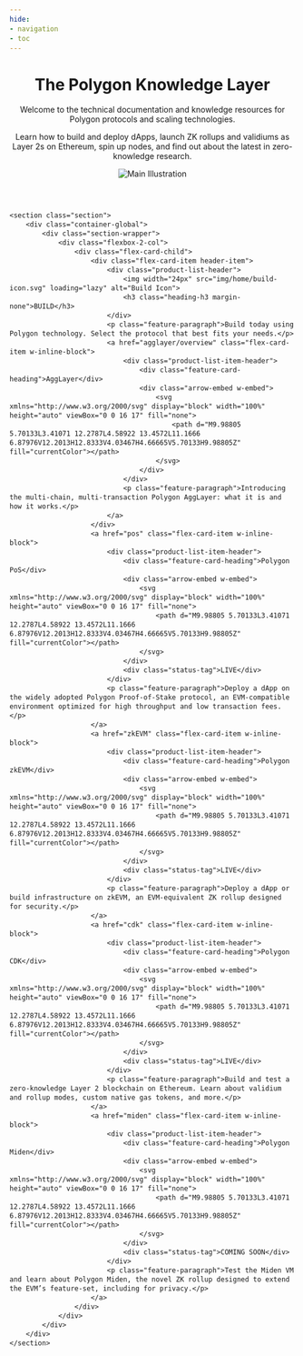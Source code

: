 ```yaml
---
hide:
- navigation
- toc
---
```


<style>
.md-content__button.md-icon {
    display: none;
}

.hero-content-flex {
    bottom: 5px;
}
</style>

<div class="main">
    <header class="section">
        <div class="container-global">
            <div class="section-wrapper">
                <div class="hero-content-flex">
                    <div class="hero-left">
                        <h1 class="hero-heading">The Polygon Knowledge Layer</h1>
                        <p class="hero-subtext">Welcome to the technical documentation and knowledge resources for Polygon protocols and scaling technologies.</p>
                        <p class="hero-subtext">Learn how to build and deploy dApps, launch ZK rollups and validiums as Layer 2s on Ethereum, spin up nodes, and find out about the latest in zero-knowledge research.</p>
                    </div>
                    <div class="hero-right">
                        <img src="img/home/main-img.svg" loading="lazy" alt="Main Illustration" class="hero-image">
                    </div>
                </div>
            </div>
        </div>
    </header>

    <section class="section">
        <div class="container-global">
            <div class="section-wrapper">
                <div class="flexbox-2-col">
                    <div class="flex-card-child">
                        <div class="flex-card-item header-item">
                            <div class="product-list-header">
                                <img width="24px" src="img/home/build-icon.svg" loading="lazy" alt="Build Icon">
                                <h3 class="heading-h3 margin-none">BUILD</h3>
                            </div>
                            <p class="feature-paragraph">Build today using Polygon technology. Select the protocol that best fits your needs.</p>
                            <a href="agglayer/overview" class="flex-card-item w-inline-block">
                                <div class="product-list-item-header">
                                    <div class="feature-card-heading">AggLayer</div>
                                    <div class="arrow-embed w-embed">
                                        <svg xmlns="http://www.w3.org/2000/svg" display="block" width="100%" height="auto" viewBox="0 0 16 17" fill="none">
                                            <path d="M9.98805 5.70133L3.41071 12.2787L4.58922 13.4572L11.1666 6.87976V12.2013H12.8333V4.03467H4.66665V5.70133H9.98805Z" fill="currentColor"></path>
                                        </svg>
                                    </div>
                                </div>
                                <p class="feature-paragraph">Introducing the multi-chain, multi-transaction Polygon AggLayer: what it is and how it works.</p>
                            </a>
                        </div>
                        <a href="pos" class="flex-card-item w-inline-block">
                            <div class="product-list-item-header">
                                <div class="feature-card-heading">Polygon PoS</div>
                                <div class="arrow-embed w-embed">
                                    <svg xmlns="http://www.w3.org/2000/svg" display="block" width="100%" height="auto" viewBox="0 0 16 17" fill="none">
                                        <path d="M9.98805 5.70133L3.41071 12.2787L4.58922 13.4572L11.1666 6.87976V12.2013H12.8333V4.03467H4.66665V5.70133H9.98805Z" fill="currentColor"></path>
                                    </svg>
                                </div>
                                <div class="status-tag">LIVE</div>
                            </div>
                            <p class="feature-paragraph">Deploy a dApp on the widely adopted Polygon Proof-of-Stake protocol, an EVM-compatible environment optimized for high throughput and low transaction fees.</p>
                        </a>
                        <a href="zkEVM" class="flex-card-item w-inline-block">
                            <div class="product-list-item-header">
                                <div class="feature-card-heading">Polygon zkEVM</div>
                                <div class="arrow-embed w-embed">
                                    <svg xmlns="http://www.w3.org/2000/svg" display="block" width="100%" height="auto" viewBox="0 0 16 17" fill="none">
                                        <path d="M9.98805 5.70133L3.41071 12.2787L4.58922 13.4572L11.1666 6.87976V12.2013H12.8333V4.03467H4.66665V5.70133H9.98805Z" fill="currentColor"></path>
                                    </svg>
                                </div>
                                <div class="status-tag">LIVE</div>
                            </div>
                            <p class="feature-paragraph">Deploy a dApp or build infrastructure on zkEVM, an EVM-equivalent ZK rollup designed for security.</p>
                        </a>
                        <a href="cdk" class="flex-card-item w-inline-block">
                            <div class="product-list-item-header">
                                <div class="feature-card-heading">Polygon CDK</div>
                                <div class="arrow-embed w-embed">
                                    <svg xmlns="http://www.w3.org/2000/svg" display="block" width="100%" height="auto" viewBox="0 0 16 17" fill="none">
                                        <path d="M9.98805 5.70133L3.41071 12.2787L4.58922 13.4572L11.1666 6.87976V12.2013H12.8333V4.03467H4.66665V5.70133H9.98805Z" fill="currentColor"></path>
                                    </svg>
                                </div>
                                <div class="status-tag">LIVE</div>
                            </div>
                            <p class="feature-paragraph">Build and test a zero-knowledge Layer 2 blockchain on Ethereum. Learn about validium and rollup modes, custom native gas tokens, and more.</p>
                        </a>
                        <a href="miden" class="flex-card-item w-inline-block">
                            <div class="product-list-item-header">
                                <div class="feature-card-heading">Polygon Miden</div>
                                <div class="arrow-embed w-embed">
                                    <svg xmlns="http://www.w3.org/2000/svg" display="block" width="100%" height="auto" viewBox="0 0 16 17" fill="none">
                                        <path d="M9.98805 5.70133L3.41071 12.2787L4.58922 13.4572L11.1666 6.87976V12.2013H12.8333V4.03467H4.66665V5.70133H9.98805Z" fill="currentColor"></path>
                                    </svg>
                                </div>
                                <div class="status-tag">COMING SOON</div>
                            </div>
                            <p class="feature-paragraph">Test the Miden VM and learn about Polygon Miden, the novel ZK rollup designed to extend the EVM’s feature-set, including for privacy.</p>
                        </a>
                    </div>
                </div>
            </div>
        </div>
    </section>
</div>